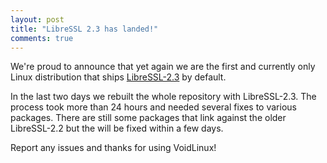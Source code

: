 ```yaml
---
layout: post
title: "LibreSSL 2.3 has landed!"
comments: true
---
```


We're proud to announce that yet again we are the first and currently only Linux
distribution that ships [LibreSSL-2.3](http://www.libressl.org/) by default.

In the last two days we rebuilt the whole repository with LibreSSL-2.3. The
process took more than 24 hours and needed several fixes to various packages.
There are still some packages that link against the older LibreSSL-2.2 but the
will be fixed within a few days.

Report any issues and thanks for using VoidLinux!
